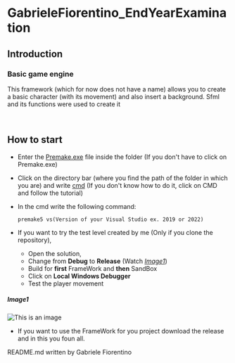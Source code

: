 # GabrieleFiorentino_EndYearExamination
## Introduction
### Basic game engine
This framework (which for now does not have a name) allows you to create a basic character (with its movement) and also insert a background. Sfml and its functions were used to create it

<br>

## How to start
- Enter the [Premake.exe](https://premake.github.io/download/) file inside the folder (If you don't have to click on Premake.exe)

- Click on the directory bar (where you find the path of the folder in which you are) and write [cmd](https://www.addictivetips.com/windows-tips/command-prompt-window-in-file-explorer-windows-10/) (If you don't know how to do it, click on CMD and follow the tutorial)

- In the cmd write the following command:
    ```
    premake5 vs(Version of your Visual Studio ex. 2019 or 2022)

    ```

- If you want to try the test level created by me (Only if you clone the repository), 

    * Open the solution, 
    * Change from **Debug** to **Release** (Watch [*Image1*](#Image1))
    * Build for **first** FrameWork and **then** SandBox
    * Click on **Local Windows Debugger**
    * Test the player movement


##### Image1

![This is an image](https://www.andreaminini.com/data/andreaminini/come-vedere-la-configurazione-release-debug-di-visual-basic.gif)
    
    
- If you want to use the FrameWork for you project download the release and in this you foun all.


README.md written by Gabriele Fiorentino